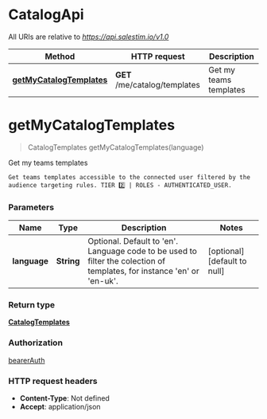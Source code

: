 # CatalogApi

All URIs are relative to *https://api.salestim.io/v1.0*

Method | HTTP request | Description
------------- | ------------- | -------------
[**getMyCatalogTemplates**](CatalogApi.md#getMyCatalogTemplates) | **GET** /me/catalog/templates | Get my teams templates


<a name="getMyCatalogTemplates"></a>
# **getMyCatalogTemplates**
> CatalogTemplates getMyCatalogTemplates(language)

Get my teams templates

    Get teams templates accessible to the connected user filtered by the audience targeting rules. TIER 2️⃣ | ROLES - AUTHENTICATED_USER.

### Parameters

Name | Type | Description  | Notes
------------- | ------------- | ------------- | -------------
 **language** | **String**| Optional. Default to &#39;en&#39;. Language code to be used to filter the colection of templates, for instance &#39;en&#39; or &#39;en-uk&#39;. | [optional] [default to null]

### Return type

[**CatalogTemplates**](../Models/CatalogTemplates.md)

### Authorization

[bearerAuth](../README.md#bearerAuth)

### HTTP request headers

- **Content-Type**: Not defined
- **Accept**: application/json

